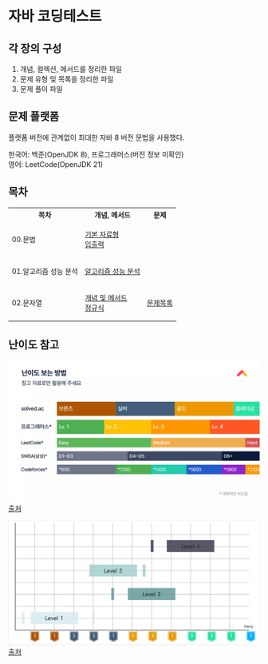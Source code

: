 # 자바 코딩테스트

## 각 장의 구성

1. 개념, 컬렉션, 메서드를 정리한 파일
2. 문제 유형 및 목록을 정리한 파일
3. 문제 풀이 파일

## 문제 플랫폼

플랫폼 버전에 관계없이 최대한 자바 8 버전 문법을 사용했다.

한국어: 백준(OpenJDK 8), 프로그래머스(버전 정보 미확인) </br>
영어: LeetCode(OpenJDK 21)

## 목차

<table>
<tr>
<th>목차</th>
<th>개념, 메서드</th>
<th>문제</th>
</tr>

<tr>
<td>00.문법</td>
<td>

[기본 자료형](/Chapter.00.Syntax/기본자료형.md) </br>
[입출력](/Chapter.00.Syntax/입출력.md)

</td>
<td></td>
</tr>

<tr>
<td>01.알고리즘 성능 분석</td>
<td>

[알고리즘 성능 분석](/Chapter.01.Analyze.of.Algorithm/알고리즘%20성능%20분석.md)

</td>
<td></td>
</tr>

<tr>
<td>02.문자열</td>
<td>

[개념 및 메서드](/Chapter.02.String/문자열.md) </br>
[정규식](/Chapter.02.String/정규식.md)

</td>
<td>

[문제목록](/Chapter.02.String/문제목록.md)

</td>
</tr>

</table>

## 난이도 참고

![Image](/난이도%20참고%2001.webp)
[출처](https://www.slideshare.net/slideshow/kucc-2022-4/251739276)

![Image](/난이도%20참고%2002.png)
[출처](https://haesoo9410.tistory.com/351)

<!-- 혹시 모를 진행상태바 표기 예제
![](https://progress-bar.xyz/26/?scale=27&&width=500&color=babaca&suffix=/27) -->
